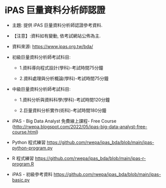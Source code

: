 # iPAS 巨量資料分析師認證

+ 主題: 提供 iPAS 巨量資料分析師認證參考資料.

+ 【注意】:資料如有變動, 依考試網站公佈為主.

+ 資料來源: https://www.ipas.org.tw/bda/

+ 初級巨量資料分析師考試科目:

  + 1.資料導向程式設計(學科)-考試時間75分鐘

  + 2.資料處理與分析概論(學科)-考試時間75分鐘

+ 中級巨量資料分析師考試科目:

  + 1.資料分析與資料科學(學科)-考試時間120分鐘

  + 2.巨量資料分析實作(術科)-考試時間180分鐘

+ iPAS - Big Data Analyst 免費線上課程- Free Course (http://rwepa.blogspot.com/2022/05/ipas-big-data-analyst-free-course.html)

+ Python 程式練習 https://github.com/rwepa/ipas_bda/blob/main/ipas-python-program.py

+ R 程式練習 https://github.com/rwepa/ipas_bda/blob/main/ipas-r-program.R

+ iPAS - 初級參考資料 https://github.com/rwepa/ipas_bda/blob/main/ipas-basic.py

